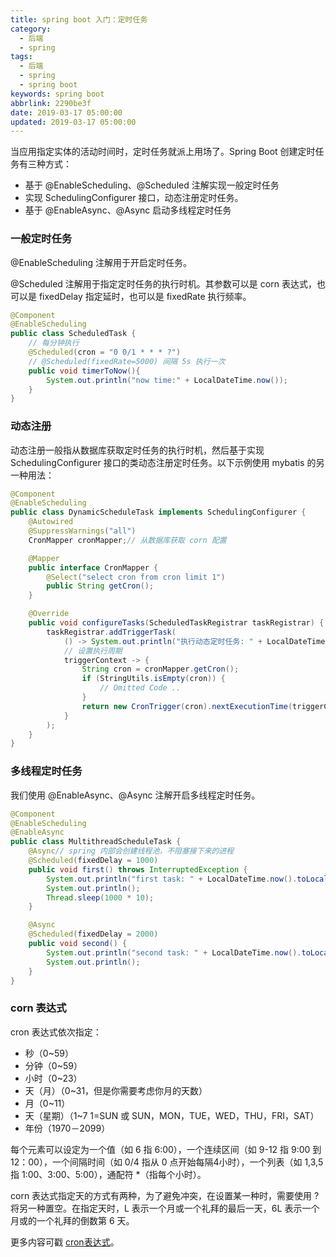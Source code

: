 ```yaml
---
title: spring boot 入门：定时任务
category:
  - 后端
  - spring
tags:
  - 后端
  - spring
  - spring boot
keywords: spring boot
abbrlink: 2290be3f
date: 2019-03-17 05:00:00
updated: 2019-03-17 05:00:00
---
```


当应用指定实体的活动时间时，定时任务就派上用场了。Spring Boot 创建定时任务有三种方式：

* 基于 @EnableScheduling、@Scheduled 注解实现一般定时任务
* 实现 SchedulingConfigurer 接口，动态注册定时任务。
* 基于 @EnableAsync、@Async 启动多线程定时任务

### 一般定时任务

@EnableScheduling 注解用于开启定时任务。

@Scheduled 注解用于指定定时任务的执行时机。其参数可以是 corn 表达式，也可以是 fixedDelay 指定延时，也可以是 fixedRate 执行频率。

```java
@Component
@EnableScheduling
public class ScheduledTask {
    // 每分钟执行
    @Scheduled(cron = "0 0/1 * * * ?")
    // @Scheduled(fixedRate=5000) 间隔 5s 执行一次
    public void timerToNow(){
        System.out.println("now time:" + LocalDateTime.now());
    }
}
```

### 动态注册

动态注册一般指从数据库获取定时任务的执行时机，然后基于实现 SchedulingConfigurer 接口的类动态注册定时任务。以下示例使用 mybatis 的另一种用法：

```java
@Component
@EnableScheduling
public class DynamicScheduleTask implements SchedulingConfigurer {
    @Autowired
    @SuppressWarnings("all")
    CronMapper cronMapper;// 从数据库获取 corn 配置

    @Mapper
    public interface CronMapper {
        @Select("select cron from cron limit 1")
        public String getCron();
    }

    @Override
    public void configureTasks(ScheduledTaskRegistrar taskRegistrar) {
        taskRegistrar.addTriggerTask(
            () -> System.out.println("执行动态定时任务: " + LocalDateTime.now().toLocalTime()),
            // 设置执行周期
            triggerContext -> {
                String cron = cronMapper.getCron();
                if (StringUtils.isEmpty(cron)) {
                    // Omitted Code ..
                }
                return new CronTrigger(cron).nextExecutionTime(triggerContext);
            }
        );
    }
}
```

### 多线程定时任务

我们使用 @EnableAsync、@Async 注解开启多线程定时任务。

```java
@Component
@EnableScheduling
@EnableAsync
public class MultithreadScheduleTask {
    @Async// spring 内部会创建线程池，不阻塞接下来的进程
    @Scheduled(fixedDelay = 1000)
    public void first() throws InterruptedException {
        System.out.println("first task: " + LocalDateTime.now().toLocalTime() + "\r\n thread: " + Thread.currentThread().getName());
        System.out.println();
        Thread.sleep(1000 * 10);
    }

    @Async
    @Scheduled(fixedDelay = 2000)
    public void second() {
        System.out.println("second task: " + LocalDateTime.now().toLocalTime() + "\r\n trhead: " + Thread.currentThread().getName());
        System.out.println();
    }
}
```

### corn 表达式

cron 表达式依次指定：

* 秒（0~59） 
* 分钟（0~59） 
* 小时（0~23） 
* 天（月）（0~31，但是你需要考虑你月的天数）
* 月（0~11） 
* 天（星期）（1~7 1=SUN 或 SUN，MON，TUE，WED，THU，FRI，SAT） 
* 年份（1970－2099） 

每个元素可以设定为一个值（如 6 指 6:00），一个连续区间（如 9-12 指 9:00 到 12：00），一个间隔时间（如 0/4 指从 0 点开始每隔4小时），一个列表（如 1,3,5 指 1:00、3:00、5:00），通配符 *（指每个小时）。

corn 表达式指定天的方式有两种，为了避免冲突，在设置某一种时，需要使用 ? 将另一种置空。在指定天时，L 表示一个月或一个礼拜的最后一天，6L 表示一个月或的一个礼拜的倒数第 6 天。

更多内容可戳 [cron表达式](https://www.cnblogs.com/tommyli/p/3760671.html)。
